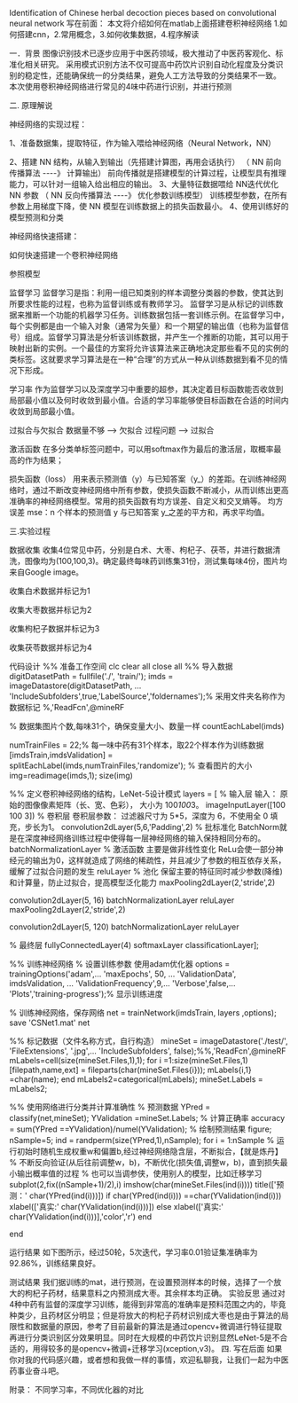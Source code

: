 Identification of Chinese herbal decoction pieces based on convolutional neural network
写在前面：
本文将介绍如何在matlab上面搭建卷积神经网络
1.如何搭建cnn，2.常用概念，3.如何收集数据，4.程序解读

一．背景
图像识别技术已逐步应用于中医药领域，极大推动了中医药客观化、标准化相关研究。 采用模式识别方法不仅可提高中药饮片识别自动化程度及分类识别的稳定性，还能确保统一的分类结果，避免人工方法导致的分类结果不一致。
本次使用卷积神经网络进行常见的4味中药进行识别，并进行预测

二. 原理解说

神经网络的实现过程：

1、准备数据集，提取特征，作为输入喂给神经网络（Neural Network，NN）

2、搭建 NN 结构，从输入到输出（先搭建计算图，再用会话执行）
（ NN 前向传播算法 ----》 计算输出）
前向传播就是搭建模型的计算过程，让模型具有推理能力，可以针对一组输入给出相应的输出。
3、大量特征数据喂给 NN迭代优化 NN 参数
（ NN 反向传播算法 ----》 优化参数训练模型）
训练模型参数，在所有参数上用梯度下降，使 NN 模型在训练数据上的损失函数最小。
4、使用训练好的模型预测和分类

神经网络快速搭建：


如何快速搭建一个卷积神经网络


参照模型


监督学习
监督学习是指：利用一组已知类别的样本调整分类器的参数，使其达到所要求性能的过程，也称为监督训练或有教师学习。
监督学习是从标记的训练数据来推断一个功能的机器学习任务。训练数据包括一套训练示例。在监督学习中，每个实例都是由一个输入对象（通常为矢量）和一个期望的输出值（也称为监督信号）组成。监督学习算法是分析该训练数据，并产生一个推断的功能，其可以用于映射出新的实例。一个最佳的方案将允许该算法来正确地决定那些看不见的实例的类标签。这就要求学习算法是在一种“合理”的方式从一种从训练数据到看不见的情况下形成。

学习率
作为监督学习以及深度学习中重要的超参，其决定着目标函数能否收敛到局部最小值以及何时收敛到最小值。合适的学习率能够使目标函数在合适的时间内收敛到局部最小值。



过拟合与欠拟合
数据量不够 —> 欠拟合 过程问题 —> 过拟合


激活函数
在多分类单标签问题中，可以用softmax作为最后的激活层，取概率最高的作为结果；



损失函数（loss）
用来表示预测值（y）与已知答案（y_）的差距。在训练神经网络时，通过不断改变神经网络中所有参数，使损失函数不断减小，从而训练出更高准确率的神经网络模型。常用的损失函数有均方误差、自定义和交叉熵等。 均方误差 mse：n 个样本的预测值 y 与已知答案 y_之差的平方和，再求平均值。


三.实验过程

数据收集
收集4位常见中药，分别是白术、大枣、枸杞子、茯苓，并进行数据清洗，图像均为(100,100,3)。确定最终每味药训练集31份，测试集每味4份，图片均来自Google image。

收集白术数据并标记为1

收集大枣数据并标记为2

收集枸杞子数据并标记为3

收集茯苓数据并标记为4

代码设计
%% 准备工作空间
clc
clear all
close all
%% 导入数据
digitDatasetPath = fullfile('./', 'train/');
imds = imageDatastore(digitDatasetPath, ...
    'IncludeSubfolders',true,'LabelSource','foldernames');% 采用文件夹名称作为数据标记
%,'ReadFcn',@mineRF

% 数据集图片个数,每味31个，确保变量大小、数量一样
countEachLabel(imds)

numTrainFiles = 22;% 每一味中药有31个样本，取22个样本作为训练数据
[imdsTrain,imdsValidation] = splitEachLabel(imds,numTrainFiles,'randomize');
% 查看图片的大小
img=readimage(imds,1);
size(img)

%% 定义卷积神经网络的结构，LeNet-5设计模式
layers = [
% 输入层 输入： 原始的图像像素矩阵（长、宽、色彩）， 大小为 100*100*3。
imageInputLayer([100 100 3])
% 卷积层  卷积层参数： 过滤器尺寸为 5*5，深度为 6，不使用全 0 填充，步长为1。
convolution2dLayer(5,6,'Padding',2)
% 批标准化  BatchNorm就是在深度神经网络训练过程中使得每一层神经网络的输入保持相同分布的。
batchNormalizationLayer
% 激活函数 主要是做非线性变化 ReLu会使一部分神经元的输出为0，这样就造成了网络的稀疏性，并且减少了参数的相互依存关系，缓解了过拟合问题的发生
reluLayer
% 池化  保留主要的特征同时减少参数(降维)和计算量，防止过拟合，提高模型泛化能力
maxPooling2dLayer(2,'stride',2)

convolution2dLayer(5, 16)
batchNormalizationLayer
reluLayer
maxPooling2dLayer(2,'stride',2)

convolution2dLayer(5, 120)
batchNormalizationLayer
reluLayer

% 最终层
fullyConnectedLayer(4)
softmaxLayer
classificationLayer];

%% 训练神经网络
% 设置训练参数 使用adam优化器
options = trainingOptions('adam',...
    'maxEpochs', 50, ...
    'ValidationData', imdsValidation, ...
    'ValidationFrequency',9,...
    'Verbose',false,...
    'Plots','training-progress');% 显示训练进度

% 训练神经网络，保存网络
net = trainNetwork(imdsTrain, layers ,options);
save 'CSNet1.mat' net

%% 标记数据（文件名称方式，自行构造）
mineSet = imageDatastore('./test/',  'FileExtensions', '.jpg',...
    'IncludeSubfolders', false);%%,'ReadFcn',@mineRF
mLabels=cell(size(mineSet.Files,1),1);
for i =1:size(mineSet.Files,1)
[filepath,name,ext] = fileparts(char(mineSet.Files{i}));
mLabels{i,1} =char(name);
end
mLabels2=categorical(mLabels);
mineSet.Labels = mLabels2;


%% 使用网络进行分类并计算准确性
% 预测数据
YPred = classify(net,mineSet);
YValidation =mineSet.Labels;
% 计算正确率
accuracy = sum(YPred ==YValidation)/numel(YValidation);
% 绘制预测结果
figure;
nSample=5;
ind = randperm(size(YPred,1),nSample);
for i = 1:nSample
% 运行初始时随机生成权重w和偏置b,经过神经网络隐含层，不断拟合，【就是炼丹】
% 不断反向验证(从后往前调整w，b)，不断优化(损失值,调整w，b)，直到损失最小输出概率值的过程
% 也可以当调参侠，使用别人的模型，比如迁移学习
subplot(2,fix((nSample+1)/2),i)
imshow(char(mineSet.Files(ind(i))))
title(['预测：' char(YPred(ind(i)))])
if char(YPred(ind(i))) ==char(YValidation(ind(i)))
    xlabel(['真实:' char(YValidation(ind(i)))])
else
    xlabel(['真实:' char(YValidation(ind(i)))],'color','r')
end

end

运行结果
如下图所示，经过50轮，5次迭代，学习率0.01验证集准确率为92.86%，训练结果良好。

测试结果
我们据训练的mat，进行预测，在设置预测样本的时候，选择了一个放大的枸杞子药材，结果意料之内预测成大枣。其余样本均正确。
实验反思
通过对4种中药有监督的深度学习训练，能得到非常高的准确率是预料范围之内的，毕竟种类少，且药材区分明显；但是将放大的枸杞子药材识别成大枣也是由于算法的局限性和数据量的原因，参考了目前最新的算法是通过opencv+微调进行特征提取再进行分类识别区分效果明显。同时在大规模的中药饮片识别显然LeNet-5是不合适的，用得较多的是opencv+微调+迁移学习(xception,v3)。
四. 写在后面
如果你对我的代码感兴趣，或者想和我做一样的事情，欢迎私聊我，让我们一起为中医药事业奋斗吧。

附录：
不同学习率，不同优化器的对比
